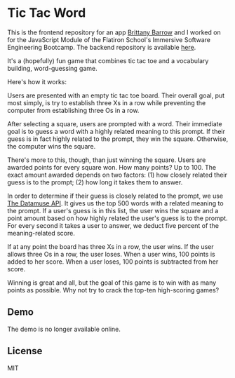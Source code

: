 # Tic Tac Word

This is the frontend repository for an app <a href="https://github.com/BrittBarrow">Brittany Barrow</a> and I worked on for the JavaScript Module of the Flatiron School's Immersive Software Engineering Bootcamp. The backend repository is available <a href="https://github.com/orenmagid/tic_tac_word_backend">here</a>.

It's a (hopefully) fun game that combines tic tac toe and a vocabulary building, word-guessing game. 

Here's how it works:

Users are presented with an empty tic tac toe board. Their overall goal, put most simply, is try to establish three Xs in a row while preventing the computer from establishing three Os in a row.

After selecting a square, users are prompted with a word. Their immediate goal is to guess a word with a highly related meaning to this prompt. If their guess is in fact highly related to the prompt, they win the square. Otherwise, the computer wins the square.

There's more to this, though, than just winning the square. Users are awarded points for every square won. How many points? Up to 100. The exact amount awarded depends on two factors: (1) how closely related their guess is to the prompt; (2) how long it takes them to answer.

In order to determine if their guess is closely related to the prompt, we use <a href="https://www.datamuse.com/api/">The Datamuse API<a/>. It gives us the top 500 words with a related meaning to the prompt. If a user's guess is in this list, the user wins the square and a point amount based on how highly related the user's guess is to the prompt. For every second it takes a user to answer, we deduct five percent of the meaning-related score.
  
If at any point the board has three Xs in a row, the user wins. If the user allows three Os in a row, the user loses. When a user wins, 100 points is added to her score. When a user loses, 100 points is subtracted from her score.

Winning is great and all, but the goal of this game is to win with as many points as possible. Why not try to crack the top-ten high-scoring games?

## Demo

The demo is no longer available online.


## License

MIT

